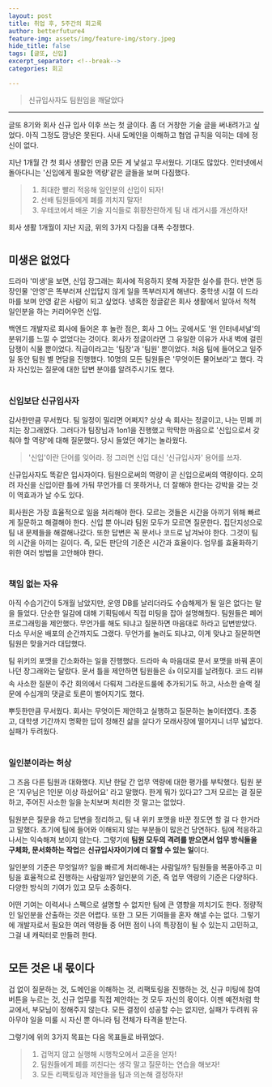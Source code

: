 ```yaml
---
layout: post
title: 취업 후, 5주간의 회고록
author: betterfuture4
feature-img: assets/img/feature-img/story.jpeg
hide_title: false
tags: [글또, 신입]
excerpt_separator: <!--break-->
categories: 회고

---
```


> 신규입사자도 팀원임을 깨달았다

<!--break-->

----

글또 8기와 회사 신규 입사 이후 쓰는 첫 글이다. 좀 더 거창한 기술 글을 써내려가고 싶었다. 아직 그정도 깜냥은 못된다. 사내 도메인을 이해하고 협업 규칙을 익히는 데에 정신이 없다.

지난 1개월 간 첫 회사 생활인 만큼 모든 게 낯설고 무서웠다. 기대도 많았다. 인터넷에서 돌아다니는 '신입에게 필요한 역량'같은 글들을 보며 다짐했다. 

> 1. 최대한 빨리 적응해 일인분의 신입이 되자!
> 2. 선배 팀원들에게 폐를 끼치지 말자!
> 3. 우테코에서 배운 기술 지식들로 휘황찬란하게 팀 내 레거시를 개선하자!

회사 생활 1개월이 지난 지금, 위의 3가지 다짐을 대폭 수정했다.

#  

## 미생은 없었다

드라마 '미생'을 보면, 신입 장그래는 회사에 적응하지 못해 자잘한 실수를 한다. 반면 등장인물 '안영'은 똑부러져 신입답지 않게 일을 똑부러지게 해낸다. 중학생 시절 이 드라마를 보며 안영 같은 사람이 되고 싶었다. 냉혹한 정글같은 회사 생활에서 알아서 척척 일인분을 하는 커리어우먼 신입.

백엔드 개발자로 회사에 들어온 후 놀란 점은, 회사 그 어느 곳에서도 '원 인터네셔널'의 분위기를 느낄 수 없었다는 것이다. 회사가 정글이라면 그 유일한 이유가 사내 벽에 걸린 담쟁이 식물 뿐이었다. 직급이라고는 '팀장'과 '팀원' 뿐이었다. 처음 팀에 들어오고 일주일 동안 팀원 별 면담을 진행했다. 10명의 모든 팀원들은 '무엇이든 물어보라'고 했다. 각자 자신있는 질문에 대한 답변 분야를 알려주시기도 했다.

#  

### 신입보단 신규입사자

감사한만큼 무서웠다. 팀 일정이 밀리면 어쩌지? 상상 속 회사는 정글이고, 나는 민폐 끼치는 장그래였다. 그러다가 팀장님과 1on1을 진행했고 막막한 마음으로 '신입으로서 갖춰야 할 역량'에 대해 질문했다. 당시 들었던 얘기는 놀라웠다.

> '신입'이란 단어를 잊어라. 정 그러면 신입 대신 '신규입사자' 용어를 쓰자.

신규입사자도 똑같은 입사자이다. 팀원으로써의 역량이 곧 신입으로써의 역량이다. 오히려 자신을 신입이란 틀에 가둬 무언가를 더 못하거나, 더 잘해야 한다는 강박을 갖는 것이 역효과가 날 수도 있다.

회사원은 가장 효율적으로 일을 처리해야 한다. 모르는 것들은 시간을 아끼기 위해 빠르게 질문하고 해결해야 한다. 신입 뿐 아니라 팀원 모두가 모르면 질문한다. 집단지성으로 팀 내 문제들을 해결해나갔다. 또한 답변은 꼭 문서나 코드로 남겨놔야 한다. 그것이 팀의 시간을 아끼는 길이다. 즉, 모든 판단의 기준은 시간과 효율이다. 업무를 효율화하기 위한 여러 방법을 고안해야 한다. 

#  

### 책임 없는 자유

아직 수습기간이 5개월 남았지만, 운영 DB를 날리더라도 수습해제가 될 일은 없다는 말을 들었다. 단순한 일감에 대해 기획팀에서 직접 미팅을 잡아 설명해줬다. 팀원들은 페어프로그래밍을 제안했다. 무언가를 해도 되냐고 질문하면 마음대로 하라고 답변받았다. 다소 무서운 배포의 순간까지도 그랬다. 무언가를 눌러도 되냐고, 이게 맞냐고 질문하면 팀원은 맞을거라 대답했다.

팀 위키의 포맷을 간소화하는 일을 진행했다. 드라마 속 마음대로 문서 포맷을 바꿔 혼이 나던 장그래와는 달랐다. 문서 틀을 제안하면 팀원들은 👍 이모지를 날려줬다. 코드 리뷰 속 사소한 질문이 주간 회의에서 다뤄져 그라운드룰에 추가되기도 하고, 사소한 슬랙 질문에 수십개의 댓글로 토론이 벌어지기도 했다. 

뿌듯한만큼 무서웠다. 회사는 무엇이든 제안하고 실행하고 질문하는 놀이터였다. 초중고, 대학생 기간까지 명확한 답이 정해진 삶을 살다가 모래사장에 떨어지니 너무 넓었다. 실패가 두려웠다.

#  

### 일인분이라는 허상

그 즈음 다른 팀원과 대화했다. 지난 한달 간 업무 역량에 대한 평가를 부탁했다. 팀원 분은 '지우님은 1인분 이상 하셨어요' 라고 말했다. 한게 뭐가 있다고? 그저 모르는 걸 질문하고, 주어진 사소한 일을 눈치보며 처리한 것 말고는 없었다. 

팀원분은 질문을 하고 답변을 정리하고, 팀 내 위키 포맷을 바꾼 정도면 할 걸 다 한거라고 말했다. 초기에 팀에 들어와 이해되지 않는 부분들이 많은건 당연하다. 팀에 적응하고 나서는 익숙해져 보이지 않는다. 그렇기에 **팀원 모두의 격려를 받으면서 업무 방식들을 구체화, 문서화하는 작업**은 **신규입사자이기에 더 잘할 수 있는 일**이다.

일인분의 기준은 무엇일까? 일을 빠르게 처리해내는 사람일까? 팀원들을 복돋아주고 미팅을 효율적으로 진행하는 사람일까? 일인분의 기준, 즉 업무 역량의 기준은 다양하다. 다양한 방식의 기여가 있고 모두 소중하다. 

어떤 기여는 이력서나 스펙으로 설명할 수 없지만 팀에 큰 영향을 끼치기도 한다. 정량적인 일인분을 산출하는 것은 어렵다. 또한 그 모든 기여들을 혼자 해낼 수는 없다. 그렇기에 개발자로서 필요한 여러 역량들 중 어떤 점이 나의 특장점이 될 수 있는지 고민하고, 그걸 내 캐릭터로 만들려 한다.

#  

## 모든 것은 내 몫이다

겁 없이 질문하는 것, 도메인을 이해하는 것, 리팩토링을 진행하는 것, 신규 미팅에 참여 버튼을 누르는 것, 신규 업무를 직접 제안하는 것 모두 자신의 몫이다. 이젠 예전처럼 학교에서, 부모님이 정해주지 않는다. 모든 결정이 성공할 수는 없지만, 실패가 두려워 유아무야 일을 미룰 시 자신 뿐 아니라 팀 전체가 타격을 받는다.

그렇기에 위의 3가지 목표는 다음 목표들로 바뀌었다.

> 1. 겁먹지 않고 실행해 시행착오에서 교훈을 얻자!
> 2. 팀원들에게 폐를 끼친다는 생각 말고 질문하는 연습을 해보자!
> 3. 모든 리팩토링과 제안들을 팀과 의논해 결정하자!

#  